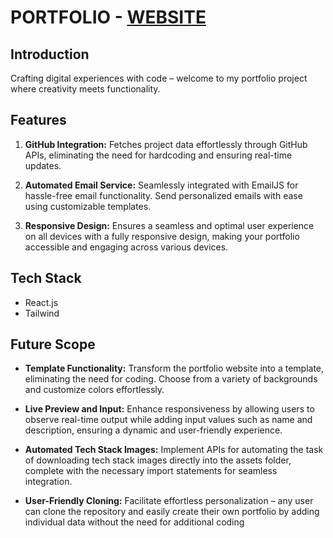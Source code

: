 # PORTFOLIO - [WEBSITE](https://portfolio-self-beta-33.vercel.app/)

## Introduction
Crafting digital experiences with code – welcome to my portfolio project where creativity meets functionality.
<br/>

## Features

1. **GitHub Integration:**
   Fetches project data effortlessly through GitHub APIs, eliminating the need for hardcoding and ensuring real-time updates.

2. **Automated Email Service:**
   Seamlessly integrated with EmailJS for hassle-free email functionality. Send personalized emails with ease using customizable templates.

3. **Responsive Design:**
   Ensures a seamless and optimal user experience on all devices with a fully responsive design, making your portfolio accessible and engaging across various devices.

## Tech Stack

- React.js
- Tailwind

## Future Scope

- **Template Functionality:**
  Transform the portfolio website into a template, eliminating the need for coding. Choose from a variety of backgrounds and customize colors effortlessly.

- **Live Preview and Input:**
  Enhance responsiveness by allowing users to observe real-time output while adding input values such as name and description, ensuring a dynamic and user-friendly experience.

- **Automated Tech Stack Images:**
  Implement APIs for automating the task of downloading tech stack images directly into the assets folder, complete with the necessary import statements for seamless integration.

- **User-Friendly Cloning:**
  Facilitate effortless personalization – any user can clone the repository and easily create their own portfolio by adding individual data without the need for additional coding
